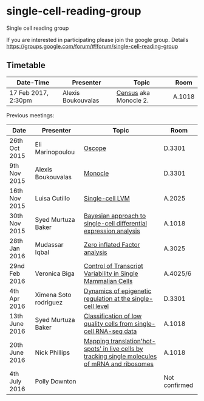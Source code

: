 # single-cell-reading-group
Single cell reading group

If you are interested in participating please join the google group. Details 
https://groups.google.com/forum/#!forum/single-cell-reading-group

## Timetable
|Date-Time | Presenter | Topic | Room |
|------------- | -------------|------------|------------|
|17 Feb 2017, 2:30pm| Alexis Boukouvalas | [Census](http://cole-trapnell-lab.github.io/papers/Qiu-census/) aka Monocle 2. | A.1018 |


Previous meetings:

|Date | Presenter | Topic | Room |
|------------- | -------------|------------|------------|
|26th Oct 2015| Eli Marinopoulou | [Oscope](http://www.nature.com/nmeth/journal/v12/n10/full/nmeth.3549.html) | D.3301 |
|9th Nov 2015| Alexis Boukouvalas | [Monocle](http://www.nature.com/nbt/journal/v32/n4/full/nbt.2859.html) | D.3301 |
|16th Nov 2015 | Luisa Cutillo | [Single-cell LVM](http://www.nature.com/nbt/journal/v33/n2/full/nbt.3102.html)| A.2025 |
|30th Nov 2015 | Syed Murtuza Baker	 | [Bayesian approach to single-cell differential expression analysis](http://www.nature.com/nmeth/journal/v11/n7/full/nmeth.2967.html) | A.1018 |
|28th Jan 2016 | Mudassar Iqbal | [Zero inflated Factor analysis](http://www.genomebiology.com/2015/16/1/241) |  A.3025 |
|29nd Feb 2016 | Veronica Biga | [Control of Transcript Variability in Single Mammalian Cells](http://www.sciencedirect.com/science/article/pii/S0092867415014981) |  A.4025/6 |
|4th Apr 2016 | Ximena Soto rodriguez | [Dynamics of epigenetic regulation at the single-cell level](http://science.sciencemag.org/content/351/6274/720) |  D.3301  |
|13th June 2016 | Syed Murtuza Baker | [Classification of low quality cells from single-cell RNA-seq data](https://genomebiology.biomedcentral.com/articles/10.1186/s13059-016-0888-1) |   A.1018	  |
|20th June 2016 | Nick Phillips| [Mapping translation'hot-spots' in live cells by tracking single molecules of mRNA and ribosomes](https://scholar.google.com/citations?view_op=view_citation&hl=en&user=lV3oTAIAAAAJ&sortby=pubdate&citation_for_view=lV3oTAIAAAAJ:-uzm3Y7AvW0C)|  A.1018  |
|4th July 2016 | Polly Downton | |   	Not confirmed  |








